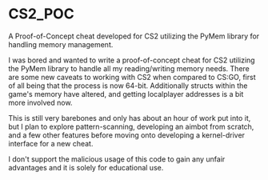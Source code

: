 # CS2_POC
A Proof-of-Concept cheat developed for CS2 utilizing the PyMem library for handling memory management. 

I was bored and wanted to write a proof-of-concept cheat for CS2 utilizing the PyMem library to handle all my reading/writing memory needs. There are some new caveats 
to working with CS2 when compared to CS:GO, first of all being that the process is now 64-bit. Additionally structs within the game's memory have altered, and getting
localplayer addresses is a bit more involved now.

This is still very barebones and only has about an hour of work put into it, but I plan to explore pattern-scanning, developing an aimbot from scratch, and a few other features before moving onto developing a kernel-driver interface for a new cheat.


I don't support the malicious usage of this code to gain any unfair advantages and it is solely for educational use.
